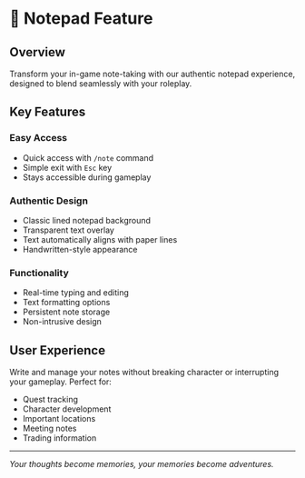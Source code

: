 # 📝 Notepad Feature

## Overview
Transform your in-game note-taking with our authentic notepad experience, designed to blend seamlessly with your roleplay.

## Key Features
### Easy Access
- Quick access with `/note` command
- Simple exit with `Esc` key
- Stays accessible during gameplay

### Authentic Design
- Classic lined notepad background
- Transparent text overlay
- Text automatically aligns with paper lines
- Handwritten-style appearance

### Functionality
- Real-time typing and editing
- Text formatting options
- Persistent note storage
- Non-intrusive design

## User Experience
Write and manage your notes without breaking character or interrupting your gameplay. Perfect for:
- Quest tracking
- Character development
- Important locations
- Meeting notes
- Trading information

---
*Your thoughts become memories, your memories become adventures.*
